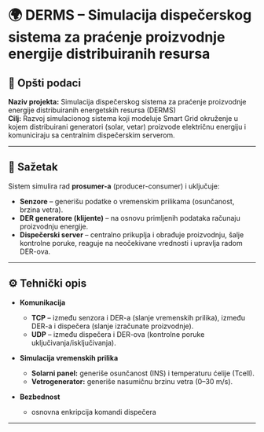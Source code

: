 # 🌍 DERMS – Simulacija dispečerskog sistema za praćenje proizvodnje energije distribuiranih resursa  

## 📌 Opšti podaci
**Naziv projekta:** Simulacija dispečerskog sistema za praćenje proizvodnje energije distribuiranih energetskih resursa (DERMS)  
**Cilj:** Razvoj simulacionog sistema koji modeluje Smart Grid okruženje u kojem distribuirani generatori (solar, vetar) proizvode električnu energiju i komuniciraju sa centralnim dispečerskim serverom.  

---

## 📝 Sažetak
Sistem simulira rad **prosumer-a** (producer-consumer) i uključuje:  
- **Senzore** – generišu podatke o vremenskim prilikama (osunčanost, brzina vetra).  
- **DER generatore (klijente)** – na osnovu primljenih podataka računaju proizvodnju energije.  
- **Dispečerski server** – centralno prikuplja i obrađuje proizvodnju, šalje kontrolne poruke, reaguje na neočekivane vrednosti i upravlja radom DER-ova.  

---

## ⚙️ Tehnički opis
- **Komunikacija**  
  - **TCP** – između senzora i DER-a (slanje vremenskih prilika), između DER-a i dispečera (slanje izračunate proizvodnje).  
  - **UDP** – između dispečera i DER-ova (kontrolne poruke uključivanja/isključivanja).  

- **Simulacija vremenskih prilika**  
  - **Solarni panel:** generiše osunčanost (INS) i temperaturu ćelije (Tcell).  
  - **Vetrogenerator:** generiše nasumičnu brzinu vetra (0–30 m/s).  

- **Bezbednost**  
  - osnovna enkripcija komandi dispečera  

---
